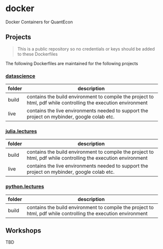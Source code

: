 # docker

Docker Containers for QuantEcon

## Projects

> This is a public repository so no credentials or keys should be added to these Dockerfiles

The following Dockerfiles are maintained for the following projects

### [datascience](https://datascience.quantecon.org)

| folder | description |
|--------|-------------|
| build  | contains the build environment to compile the project to html, pdf while controlling the execution environment |
| live   | contains the live environments needed to support the project on mybinder, google colab etc.                    |

### [julia.lectures](https://julia.lectures.quantecon.org)

| folder | description |
|--------|-------------|
| build  | contains the build environment to compile the project to html, pdf while controlling the execution environment |
| live   | contains the live environments needed to support the project on mybinder, google colab etc.                    |

### [python.lectures](https://python.lectures.quantecon.org)

| folder | description |
|--------|-------------|
| build  | contains the build environment to compile the project to html, pdf while controlling the execution environment |


## Workshops

TBD